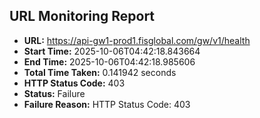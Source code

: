 ## URL Monitoring Report

- **URL:** https://api-gw1-prod1.fisglobal.com/gw/v1/health
- **Start Time:** 2025-10-06T04:42:18.843664
- **End Time:** 2025-10-06T04:42:18.985606
- **Total Time Taken:** 0.141942 seconds
- **HTTP Status Code:** 403
- **Status:** Failure
- **Failure Reason:** HTTP Status Code: 403
